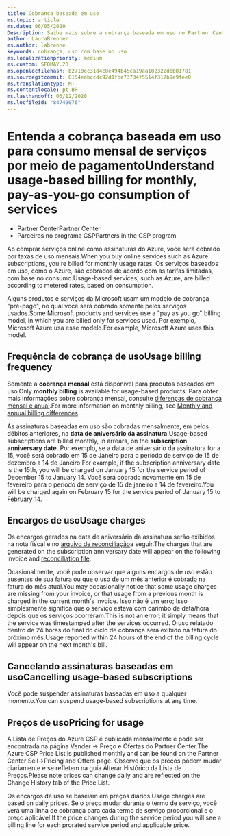 ```yaml
---
title: Cobrança baseada em uso
ms.topic: article
ms.date: 06/05/2020
Description: Saiba mais sobre a cobrança baseada em uso no Partner Center, em que você será cobrado por taxas de uso mensais.
author: LauraBrenner
ms.author: labrenne
keywords: cobrança, uso com base no uso
ms.localizationpriority: medium
ms.custom: SEOMAY.20
ms.openlocfilehash: b2710cc31d4c8e494b45ca19aa102322dbb81781
ms.sourcegitcommit: 0154eabccdc92d1fbe73734f5514f317b9e9fee0
ms.translationtype: MT
ms.contentlocale: pt-BR
ms.lasthandoff: 06/12/2020
ms.locfileid: "84749076"
---
```

# <a name="understand-usage-based-billing-for-monthly-pay-as-you-go-consumption-of-services"></a><span data-ttu-id="3c3a8-104">Entenda a cobrança baseada em uso para consumo mensal de serviços por meio de pagamento</span><span class="sxs-lookup"><span data-stu-id="3c3a8-104">Understand usage-based billing for monthly, pay-as-you-go consumption of services</span></span>

- <span data-ttu-id="3c3a8-105">Partner Center</span><span class="sxs-lookup"><span data-stu-id="3c3a8-105">Partner Center</span></span>
- <span data-ttu-id="3c3a8-106">Parceiros no programa CSP</span><span class="sxs-lookup"><span data-stu-id="3c3a8-106">Partners in the CSP program</span></span>

<span data-ttu-id="3c3a8-107">Ao comprar serviços online como assinaturas do Azure, você será cobrado por taxas de uso mensais.</span><span class="sxs-lookup"><span data-stu-id="3c3a8-107">When you buy online services such as Azure subscriptions, you're billed for monthly usage rates.</span></span> <span data-ttu-id="3c3a8-108">Os serviços baseados em uso, como o Azure, são cobrados de acordo com as tarifas limitadas, com base no consumo.</span><span class="sxs-lookup"><span data-stu-id="3c3a8-108">Usage-based services, such as Azure, are billed according to metered rates, based on consumption.</span></span>

<span data-ttu-id="3c3a8-109">Alguns produtos e serviços da Microsoft usam um modelo de cobrança "pré-pago", no qual você será cobrado somente pelos serviços usados.</span><span class="sxs-lookup"><span data-stu-id="3c3a8-109">Some Microsoft products and services use a "pay as you go" billing model, in which you are billed only for services used.</span></span> <span data-ttu-id="3c3a8-110">Por exemplo, Microsoft Azure usa esse modelo.</span><span class="sxs-lookup"><span data-stu-id="3c3a8-110">For example, Microsoft Azure uses this model.</span></span> 

## <a name="usage-billing-frequency"></a><span data-ttu-id="3c3a8-111">Frequência de cobrança de uso</span><span class="sxs-lookup"><span data-stu-id="3c3a8-111">Usage billing frequency</span></span>

<span data-ttu-id="3c3a8-112">Somente a **cobrança mensal** está disponível para produtos baseados em uso.</span><span class="sxs-lookup"><span data-stu-id="3c3a8-112">Only **monthly billing** is available for usage-based products.</span></span> <span data-ttu-id="3c3a8-113">Para obter mais informações sobre cobrança mensal, consulte [diferenças de cobrança mensal e anual](billing-annual-monthly.md).</span><span class="sxs-lookup"><span data-stu-id="3c3a8-113">For more information on monthly billing, see [Monthly and annual billing differences](billing-annual-monthly.md).</span></span>

<span data-ttu-id="3c3a8-114">As assinaturas baseadas em uso são cobradas mensalmente, em pelos débitos anteriores, na **data de aniversário da assinatura**.</span><span class="sxs-lookup"><span data-stu-id="3c3a8-114">Usage-based subscriptions are billed monthly, in arrears, on the **subscription anniversary date**.</span></span> <span data-ttu-id="3c3a8-115">Por exemplo, se a data de aniversário da assinatura for a 15, você será cobrado em 15 de Janeiro para o período de serviço de 15 de dezembro a 14 de Janeiro.</span><span class="sxs-lookup"><span data-stu-id="3c3a8-115">For example, if the subscription anniversary date is the 15th, you will be charged on January 15 for the service period of December 15 to January 14.</span></span> <span data-ttu-id="3c3a8-116">Você será cobrado novamente em 15 de fevereiro para o período de serviço de 15 de janeiro a 14 de fevereiro.</span><span class="sxs-lookup"><span data-stu-id="3c3a8-116">You will be charged again on February 15 for the service period of January 15 to February 14.</span></span>

## <a name="usage-charges"></a><span data-ttu-id="3c3a8-117">Encargos de uso</span><span class="sxs-lookup"><span data-stu-id="3c3a8-117">Usage charges</span></span>

<span data-ttu-id="3c3a8-118">Os encargos gerados na data de aniversário da assinatura serão exibidos na nota fiscal e no [arquivo de reconciliação](usage-based-recon-files.md)a seguir.</span><span class="sxs-lookup"><span data-stu-id="3c3a8-118">The charges that are generated on the subscription anniversary date will appear on the following invoice and [reconciliation file](usage-based-recon-files.md).</span></span>

<span data-ttu-id="3c3a8-119">Ocasionalmente, você pode observar que alguns encargos de uso estão ausentes de sua fatura ou que o uso de um mês anterior é cobrado na fatura do mês atual.</span><span class="sxs-lookup"><span data-stu-id="3c3a8-119">You may occasionally notice that some usage charges are missing from your invoice, or that usage from a previous month is charged in the current month's invoice.</span></span> <span data-ttu-id="3c3a8-120">Isso não é um erro; Isso simplesmente significa que o serviço estava com carimbo de data/hora depois que os serviços ocorreram.</span><span class="sxs-lookup"><span data-stu-id="3c3a8-120">This is not an error; it simply means that the service was timestamped after the services occurred.</span></span> <span data-ttu-id="3c3a8-121">O uso relatado dentro de 24 horas do final do ciclo de cobrança será exibido na fatura do próximo mês.</span><span class="sxs-lookup"><span data-stu-id="3c3a8-121">Usage reported within 24 hours of the end of the billing cycle will appear on the next month's bill.</span></span>

## <a name="cancelling-usage-based-subscriptions"></a><span data-ttu-id="3c3a8-122">Cancelando assinaturas baseadas em uso</span><span class="sxs-lookup"><span data-stu-id="3c3a8-122">Cancelling usage-based subscriptions</span></span>

<span data-ttu-id="3c3a8-123">Você pode suspender assinaturas baseadas em uso a qualquer momento.</span><span class="sxs-lookup"><span data-stu-id="3c3a8-123">You can suspend usage-based subscriptions at any time.</span></span>

## <a name="pricing-for-usage"></a><span data-ttu-id="3c3a8-124">Preços de uso</span><span class="sxs-lookup"><span data-stu-id="3c3a8-124">Pricing for usage</span></span>

<span data-ttu-id="3c3a8-125">A Lista de Preços do Azure CSP é publicada mensalmente e pode ser encontrada na página Vender -> Preço e Ofertas do Partner Center.</span><span class="sxs-lookup"><span data-stu-id="3c3a8-125">The Azure CSP Price List is published monthly and can be found on the Partner Center Sell->Pricing and Offers page.</span></span> <span data-ttu-id="3c3a8-126">Observe que os preços podem mudar diariamente e se refletem na guia Alterar Histórico da Lista de Preços.</span><span class="sxs-lookup"><span data-stu-id="3c3a8-126">Please note prices can change daily and are reflected on the Change History tab of the Price List.</span></span>

<span data-ttu-id="3c3a8-127">Os encargos de uso se baseiam em preços diários.</span><span class="sxs-lookup"><span data-stu-id="3c3a8-127">Usage charges are based on daily prices.</span></span> <span data-ttu-id="3c3a8-128">Se o preço mudar durante o termo de serviço, você verá uma linha de cobrança para cada termo de serviço proporcional e o preço aplicável.</span><span class="sxs-lookup"><span data-stu-id="3c3a8-128">If the price changes during the service period you will see a billing line for each prorated service period and applicable price.</span></span>

